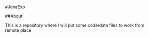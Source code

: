 #JenaExp

##About

This is a repository where I will put some code/data files to work from remote place 
